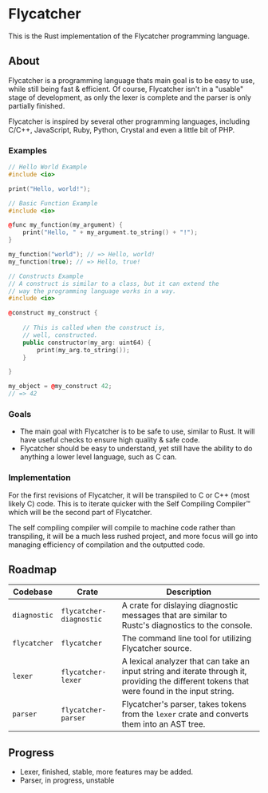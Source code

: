 # Flycatcher
This is the Rust implementation of the Flycatcher programming language.

## About
Flycatcher is a programming language thats main goal is to be easy to use, while still being fast & efficient.  Of course, Flycatcher isn't in a "usable" stage of development, as only the lexer is complete and the parser is only partially finished.

Flycatcher is inspired by several other programming languages, including C/C++, JavaScript, Ruby, Python, Crystal and even a little bit of PHP.

### Examples
```c++
// Hello World Example
#include <io>

print("Hello, world!");
```

```c++
// Basic Function Example
#include <io>

@func my_function(my_argument) {
    print("Hello, " + my_argument.to_string() + "!");
}

my_function("world"); // => Hello, world!
my_function(true); // => Hello, true!
```

```c++
// Constructs Example
// A construct is similar to a class, but it can extend the
// way the programming language works in a way.
#include <io>

@construct my_construct {
    
    // This is called when the construct is,
    // well, constructed.
    public constructor(my_arg: uint64) {
        print(my_arg.to_string());
    }

}

my_object = @my_construct 42;
// => 42
```

### Goals
- The main goal with Flycatcher is to be safe to use, similar to Rust.  It will have useful checks to ensure high quality & safe code.
- Flycatcher should be easy to understand, yet still have the ability to do anything a lower level language, such as C can.

### Implementation
For the first revisions of Flycatcher, it will be transpiled to C or C++ (most likely C) code.  This is to iterate quicker with the Self Compiling Compiler™ which will be the second part of Flycatcher.

The self compiling compiler will compile to machine code rather than transpiling, it will be a much less rushed project, and more focus will go into managing efficiency of compilation and the outputted code.

## Roadmap
| Codebase | Crate | Description |
| - | - | - |
| `diagnostic` | `flycatcher-diagnostic` | A crate for dislaying diagnostic messages that are similar to Rustc's diagnostics to the console. |
| `flycatcher` | `flycatcher` | The command line tool for utilizing Flycatcher source. |
| `lexer` | `flycatcher-lexer` | A lexical analyzer that can take an input string and iterate through it, providing the different tokens that were found in the input string. |
| `parser` | `flycatcher-parser` | Flycatcher's parser, takes tokens from the `lexer` crate and converts them into an AST tree. |

## Progress
- Lexer, finished, stable, more features may be added.
- Parser, in progress, unstable